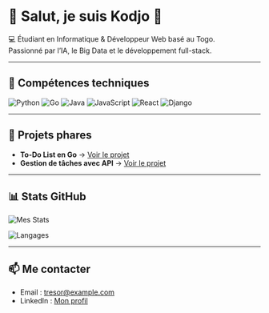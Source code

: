 # 👋 Salut, je suis Kodjo 🌱

💻 Étudiant en Informatique & Développeur Web basé au Togo.  
Passionné par l’IA, le Big Data et le développement full-stack.  

---

## 🚀 Compétences techniques
![Python](https://img.shields.io/badge/-Python-blue?logo=python)
![Go](https://img.shields.io/badge/-Golang-00ADD8?logo=go)
![Java](https://img.shields.io/badge/-Java-red?logo=java)
![JavaScript](https://img.shields.io/badge/-JavaScript-yellow?logo=javascript)
![React](https://img.shields.io/badge/-React-61DAFB?logo=react)
![Django](https://img.shields.io/badge/-Django-092E20?logo=django)

---

## 🌟 Projets phares
- **To-Do List en Go** → [Voir le projet](https://github.com/Tresor228/ToDoList-Go)
- **Gestion de tâches avec API** → [Voir le projet](https://github.com/Tresor228/TaskManagerAPI)

---

## 📊 Stats GitHub
![Mes Stats](https://github-readme-stats.vercel.app/api?username=Tresor228&show_icons=true&theme=radical)

![Langages](https://github-readme-stats.vercel.app/api/top-langs/?username=Tresor228&layout=compact&theme=radical)

---

## 📫 Me contacter
- Email : tresor@example.com  
- LinkedIn : [Mon profil](https://linkedin.com/in/tresor)
